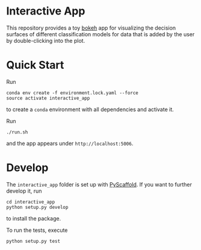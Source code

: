 # Interactive App
This repository provides a toy [bokeh](http://bokeh.pydata.org/en/latest/) app for visualizing the decision surfaces of different classification models for data that is added by the user by double-clicking into the plot.

# Quick Start
Run
```
conda env create -f environment.lock.yaml --force
source activate interactive_app
```
to create a `conda` environment with all dependencies and activate it.

Run
```
./run.sh
```
and the app appears under `http://localhost:5006`.

# Develop
The `interactive_app` folder is set up with [PyScaffold](https://pyscaffold.org/en/latest/).
If you want to further develop it, run
```
cd interactive_app
python setup.py develop
```
to install the package.

To run the tests, execute
```
python setup.py test
```